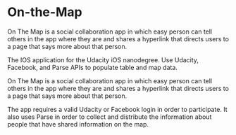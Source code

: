 # On-the-Map
On The Map is a social collaboration app in which easy person can tell others in the app where they are and shares a hyperlink that directs users to a page that says more about that person.


The IOS application for the Udacity iOS nanodegree. Use Udacity, Facebook, and Parse APIs to populate table and map data.

On The Map is a social collaboration app in which easy person can tell others in the app where they are and shares a hyperlink that directs users to a page that says more about that person.

The app requires a valid Udacity or Facebook login in order to participate. It also uses Parse in order to collect and distribute the information about people that have shared information on the map.
